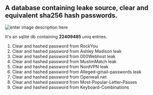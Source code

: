 
## A database containing leake source, clear and equivalent sha256 hash passwords.

![enter image description here](https://i.ibb.co/JCNPmLq/Screenshot-2021-02-10-095120.jpg)

It's an sqlite db containing **22409485** uniq entries.

 1. Clear and hashed password from RockYou
 2. Clear and hashed password from Ashley Madison leak
 3. Clear and hashed password from 000Webhost leak
 4. Clear and hashed password from MuslimMatch leak
 5. Clear and hashed password from NordVPN leak
 6. Clear and hashed password from Alleged-gmail-passwords leak
 7. Clear and hashed password from Openwall.net
 8. Clear and hashed password from Most-Popular-Letter-Passes
 9. Clear and hashed password from Keyboard-Combinations
